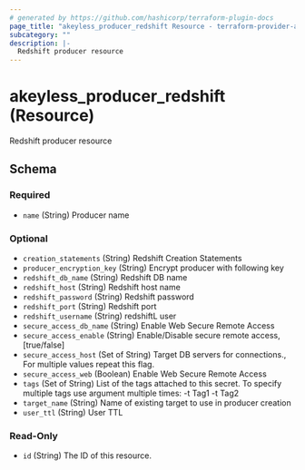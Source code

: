 ```yaml
---
# generated by https://github.com/hashicorp/terraform-plugin-docs
page_title: "akeyless_producer_redshift Resource - terraform-provider-akeyless"
subcategory: ""
description: |-
  Redshift producer resource
---
```


# akeyless_producer_redshift (Resource)

Redshift producer resource



<!-- schema generated by tfplugindocs -->
## Schema

### Required

- `name` (String) Producer name

### Optional

- `creation_statements` (String) Redshift Creation Statements
- `producer_encryption_key` (String) Encrypt producer with following key
- `redshift_db_name` (String) Redshift DB name
- `redshift_host` (String) Redshift host name
- `redshift_password` (String) Redshift password
- `redshift_port` (String) Redshift port
- `redshift_username` (String) redshiftL user
- `secure_access_db_name` (String) Enable Web Secure Remote Access
- `secure_access_enable` (String) Enable/Disable secure remote access, [true/false]
- `secure_access_host` (Set of String) Target DB servers for connections., For multiple values repeat this flag.
- `secure_access_web` (Boolean) Enable Web Secure Remote Access
- `tags` (Set of String) List of the tags attached to this secret. To specify multiple tags use argument multiple times: -t Tag1 -t Tag2
- `target_name` (String) Name of existing target to use in producer creation
- `user_ttl` (String) User TTL

### Read-Only

- `id` (String) The ID of this resource.


